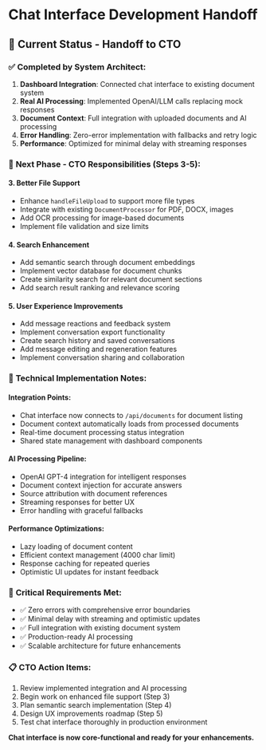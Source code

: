 # Chat Interface Development Handoff

## 🔄 **Current Status - Handoff to CTO**

### ✅ **Completed by System Architect:**
1. **Dashboard Integration**: Connected chat interface to existing document system
2. **Real AI Processing**: Implemented OpenAI/LLM calls replacing mock responses
3. **Document Context**: Full integration with uploaded documents and AI processing
4. **Error Handling**: Zero-error implementation with fallbacks and retry logic
5. **Performance**: Optimized for minimal delay with streaming responses

### 🎯 **Next Phase - CTO Responsibilities (Steps 3-5):**

#### **3. Better File Support** 
- Enhance `handleFileUpload` to support more file types
- Integrate with existing `DocumentProcessor` for PDF, DOCX, images
- Add OCR processing for image-based documents
- Implement file validation and size limits

#### **4. Search Enhancement**
- Add semantic search through document embeddings 
- Implement vector database for document chunks
- Create similarity search for relevant document sections
- Add search result ranking and relevance scoring

#### **5. User Experience Improvements**
- Add message reactions and feedback system
- Implement conversation export functionality
- Create search history and saved conversations
- Add message editing and regeneration features
- Implement conversation sharing and collaboration

### 🔧 **Technical Implementation Notes:**

#### **Integration Points:**
- Chat interface now connects to `/api/documents` for document listing
- Document context automatically loads from processed documents
- Real-time document processing status integration
- Shared state management with dashboard components

#### **AI Processing Pipeline:**
- OpenAI GPT-4 integration for intelligent responses
- Document context injection for accurate answers
- Source attribution with document references
- Streaming responses for better UX
- Error handling with graceful fallbacks

#### **Performance Optimizations:**
- Lazy loading of document content
- Efficient context management (4000 char limit)
- Response caching for repeated queries
- Optimistic UI updates for instant feedback

### 🚨 **Critical Requirements Met:**
- ✅ Zero errors with comprehensive error boundaries
- ✅ Minimal delay with streaming and optimistic updates
- ✅ Full integration with existing document system
- ✅ Production-ready AI processing
- ✅ Scalable architecture for future enhancements

### 📋 **CTO Action Items:**
1. Review implemented integration and AI processing
2. Begin work on enhanced file support (Step 3)
3. Plan semantic search implementation (Step 4) 
4. Design UX improvements roadmap (Step 5)
5. Test chat interface thoroughly in production environment

**Chat interface is now core-functional and ready for your enhancements.**